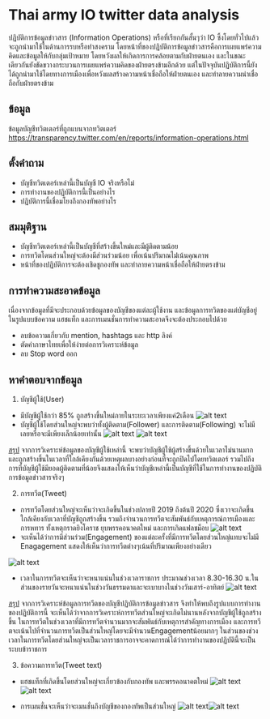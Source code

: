 # Thai army IO twitter data analysis

ปฏิบัติการข้อมูลข่าวสาร (Information Operations) หรือที่เรียกกันสั้นๆว่า IO ซึ้งโดยทั่วไปแล้วจะถูกนำมาใช้ในด้านการรบหรือทำสงคราม โดยหน้าที่ของปฏิบัติการข้อมูลข่าวสารคือการเผยแพร่ความคิดและข้อมูลให้กับกลุ่มเป้าหมาย โดยหวังผลให้เกิดการการคล้อยตามกับฝ่ายตนเอง และในขณะเดียวกันยังขัดขวางกระบวนการเผยแพร่ความคิดของฝ่ายตรงข้ามอีกด้วย แต่ในปัจจุบันปฏิบัติการนี้ยังได้ถูกนำมาใช้โดยทางการเมืองเพื่อหวังผลสร้างความหน้าเชื่อถือให้ฝ่ายตนเอง และทำลายความน่าเชื่อถือกับฝ่ายตรงข้าม

## ข้อมูล
ข้อมูลบัญชีทวิตเตอร์ที่ถูกแบนจากทวิตเตอร์ https://transparency.twitter.com/en/reports/information-operations.html

## ตั้งคำถาม
  * บัญชีทวิตเตอร์เหล่านี้เป็นบัญชี IO จริงหรือไม่
  * การทำงานของปฏิบัติการนี้เป็นอย่างไร
  * ปฏิบัติการนี้เชื่อมโยงถึงกองทัพอย่างไร
## สมมุติฐาน
  * บัญชีทวิตเตอร์เหล่านี้เป็นบัญชีที่สร้างขึ้นใหม่และมีผู้ติดตามน้อย
  * การทวิตโดนส่วนใหญ่จะต้องมีส่วนร่วมน้อย เพื่อเน้นปริมาณไม่่เน้นคุณภาพ
  * หน้าที่ของปฏิบัติการจะต้องเชิดชูกองทัพ และทำลายความหน้าเชื่อถือให้ฝ่ายตรงข้าม
## การทำความสะอาดข้อมูล
เนื่องจากข้อมูลที่มีจะประกอบด้วยข้อมูลของบัญชีของแต่ละผู้ใช้งาน และข้อมูลการทวิตของแต่บัญชีอยู่ในรูปแบบข้อความ แฮชแท็ก และการเมนชั่นการทำความสะอาดจึงจะต้องประกอบไปด้วย
  * ลบข้อความเกี่ยวกับ mention, hashtags และ http ลิงค์
  * ตัดคำภาษาไทยเพื่อให้ง่ายต่อการวิเคราะห์ข้อมูล
  * ลบ Stop word ออก
## หาคำตอบจากข้อมูล
 1. บัญชีผู้ใช้(User) 
  * มีบัญชีผู้ใช้กว่า 85% ถูกสร้างขึ้นใหม่ภายในระยะเวลาเพียงแค่2เดือน
![alt text](https://github.com/aaatou123/Wachira_Portfolio/blob/master/Thai%20army%20IO%20twitter%20data%20analysis/image/Account_creation.png)
  * บัญชีผู้ใช้โดยส่วนใหญ่จะพบว่าทั้งผู้ติดตาม(Follower) และการติดตาม(Following) จะไม่มีเลยหรือจะมีเพียงเล็กน้อยเท่านั้น
![alt text](https://github.com/aaatou123/Wachira_Portfolio/blob/master/Thai%20army%20IO%20twitter%20data%20analysis/image/Follower.png)
![alt text](https://github.com/aaatou123/Wachira_Portfolio/blob/master/Thai%20army%20IO%20twitter%20data%20analysis/image/Following.png)

 <ins>สรุป</ins> จากการวิเคราะห์ข้อมูลของบัญชีผู้ใช้เหล่านี้ จะพบว่าบัญชีผู้ใช้ผู้สร้างขึ้นด้วยในเวลาไม่นานมากและถูกสร้างขึ้นในเวลาที่ใกล้เคียงกันด้วยเหตุผลบางอย่างก่อนที่จะถูกปิดไปโดยทวิตเตอร์ รวมไปถึงการที่บัญชีผู้ใช้มียอดผู้ติดตามที่น้อยจึงแสดงให้เห็นว่าบัญชีเหล่านี้เป็นบัญชีที่ใช้ในการทำงานของปฏิบัติการข้อมูลข่าวสารจริงๆ
 
 2. การทวีต(Tweet)
  * การทวีตโดยส่วนใหญ่จะเห็นว่าจะเกิดขึ้นในช่วงปลายปี 2019 ถึงต้นปี 2020 ซึ่งเวาจะเกิดขึ้นใกล้เคียงกับเวลาที่บัญชีถูกสร้างขึ้น รวมถึงจำนวนการทวีตจะสัมพันธ์กับเหตุการณ์การเมืองและการหทาร ทั้งเหตุกราดยิงโคราช ยุบพรรคอนาคตใหม่ และการเกิดแฟลชม็อบ
![alt text](https://github.com/aaatou123/Wachira_Portfolio/blob/master/Thai%20army%20IO%20twitter%20data%20analysis/image/Number_of_tweets.png)
  * จะเห็นได้ว่าการมีส่วนร่วม(Engagement) ของแต่ละครั้งที่มีการทวีตโดยส่วนใหญ่แทบจะไม่มี Enagagement แสดงให้เห็นว่าการทวีตต่างๆเน้นที่ปริมาณเพียงอย่างเดียว
 
![alt text](https://github.com/aaatou123/Wachira_Portfolio/blob/master/Thai%20army%20IO%20twitter%20data%20analysis/image/Engagement.png)

  * เวลาในการทวีตจะเห็นว่าจะหนาแน่นในช่วงเวลาราชการ ประมาณช่วงเวลา 8.30-16.30 น.ในส่วนของรายวันจะหนาแน่นในช่วงวันธรรมดาและจะเบาบางในช่วงวันเสาร์-อาทิตย์
![alt text](https://github.com/aaatou123/Wachira_Portfolio/blob/master/Thai%20army%20IO%20twitter%20data%20analysis/image/official_time.png)

 <ins>สรุป</ins> จากการวิเคราะห์ข้อมูลการทวีตของบัญชีปฏิบัติการข้อมูลข่าวสาร จึงทำให้พบถึงรูปแบบการทำงานของปฏิบัติการนี้ จะเห็นได้ว่าจากการวิเคราะห์การทวีตส่วนใหญ่จะเกิดไม่นานหลังจากบัญชีผู้ใช้ถูกสร้างขึ้น ในการทวีตในช่วงเวลาที่มีการทวีตจำนวนมากจะสัมพันธ์กับเหตุการสำคัญทางการเมือง และการทวีตจะเน้นไปที่จำนวนการทวีตเป็นส่วนใหญ่โดยจะมีจำนวนEngagementน้อยมากๆ ในส่วนของช่วงเวลาในการทวีตโดยส่วนใหญ่จะเป็นเวลาราชการอาจจะคาดการณ์ได้ว่าการทำงานของปฏิบัตินี้จะเป็นระบบข้าราชการ
 
 3. ข้อความการทวีต(Tweet text)
  * แฮชแท็กที่เกิดขึ้นโดยส่วนใหญ่จะเกี่ยวข้องกับกองทัพ และพรรคอนาคตใหม่
![alt text](https://github.com/aaatou123/Wachira_Portfolio/blob/master/Thai%20army%20IO%20twitter%20data%20analysis/image/wordclound_hashtags.png)![alt text](https://github.com/aaatou123/Wachira_Portfolio/blob/master/Thai%20army%20IO%20twitter%20data%20analysis/image/hashtags.png)

  * การเมนชั่นจะเห็นว่าจะเมนชั่นถึงบัญชีของกองทัพเป็นส่วนใหญ่
![alt text](https://github.com/aaatou123/Wachira_Portfolio/blob/master/Thai%20army%20IO%20twitter%20data%20analysis/image/wordcloud_mention.png)![alt text](https://github.com/aaatou123/Wachira_Portfolio/blob/master/Thai%20army%20IO%20twitter%20data%20analysis/image/mention.png)

